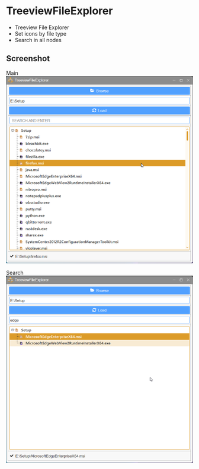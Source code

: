 # TreeviewFileExplorer

- Treeview File Explorer
- Set icons by file type
- Search in all nodes

## Screenshot

Main
![alt text](https://github.com/volkanustabas/TreeviewFileExplorer/blob/master/SS_TreeviewFileExplorer.png)

Search
![alt text](https://github.com/volkanustabas/TreeviewFileExplorer/blob/master/SS_TreeviewFileExplorer_search.png)